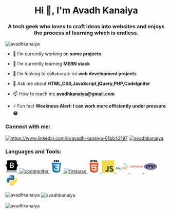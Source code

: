 <h1 align="center">Hi 👋, I'm Avadh Kanaiya</h1>
<h3 align="center">A tech geek who loves to craft ideas into websites and enjoys the process of learning which is endless.</h3>

<p align="left"> <img src="https://komarev.com/ghpvc/?username=avadhkanaiya&label=Profile%20views&color=0e75b6&style=flat" alt="avadhkanaiya" /> </p>

- 🔭 I’m currently working on **some projects**

- 🌱 I’m currently learning **MERN stack**

- 👯 I’m looking to collaborate on **web development projects**

- 💬 Ask me about **HTML,CSS,JavaScript,jQuery,PHP,CodeIgniter**

- 📫 How to reach me **avadhkanaiya@gmail.com**

- ⚡ Fun fact **Weakness Alert: I can work more efficiently under pressure😁**

<h3 align="left">Connect with me:</h3>
<p align="left">
<a href="https://www.linkedin.com/in/avadh-kanaiya-61bb42197" target="blank"><img align="center" src="https://raw.githubusercontent.com/rahuldkjain/github-profile-readme-generator/master/src/images/icons/Social/linked-in-alt.svg" alt="https://www.linkedin.com/in/avadh-kanaiya-61bb42197" height="30" width="40" /></a>
<a href="https://instagram.com/avadhkanaiya" target="blank"><img align="center" src="https://raw.githubusercontent.com/rahuldkjain/github-profile-readme-generator/master/src/images/icons/Social/instagram.svg" alt="avadhkanaiya" height="30" width="40" /></a>
</p>

<h3 align="left">Languages and Tools:</h3>
<p align="left"> <a href="https://getbootstrap.com" target="_blank" rel="noreferrer"> <img src="https://raw.githubusercontent.com/devicons/devicon/master/icons/bootstrap/bootstrap-plain-wordmark.svg" alt="bootstrap" width="40" height="40"/> </a> <a href="https://codeigniter.com" target="_blank" rel="noreferrer"> <img src="https://cdn.worldvectorlogo.com/logos/codeigniter.svg" alt="codeigniter" width="40" height="40"/> </a> <a href="https://www.w3schools.com/css/" target="_blank" rel="noreferrer"> <img src="https://raw.githubusercontent.com/devicons/devicon/master/icons/css3/css3-original-wordmark.svg" alt="css3" width="40" height="40"/> </a> <a href="https://firebase.google.com/" target="_blank" rel="noreferrer"> <img src="https://www.vectorlogo.zone/logos/firebase/firebase-icon.svg" alt="firebase" width="40" height="40"/> </a> <a href="https://www.w3.org/html/" target="_blank" rel="noreferrer"> <img src="https://raw.githubusercontent.com/devicons/devicon/master/icons/html5/html5-original-wordmark.svg" alt="html5" width="40" height="40"/> </a> <a href="https://developer.mozilla.org/en-US/docs/Web/JavaScript" target="_blank" rel="noreferrer"> <img src="https://raw.githubusercontent.com/devicons/devicon/master/icons/javascript/javascript-original.svg" alt="javascript" width="40" height="40"/> </a> <a href="https://www.mysql.com/" target="_blank" rel="noreferrer"> <img src="https://raw.githubusercontent.com/devicons/devicon/master/icons/mysql/mysql-original-wordmark.svg" alt="mysql" width="40" height="40"/> </a> <a href="https://www.oracle.com/" target="_blank" rel="noreferrer"> <img src="https://raw.githubusercontent.com/devicons/devicon/master/icons/oracle/oracle-original.svg" alt="oracle" width="40" height="40"/> </a> <a href="https://www.php.net" target="_blank" rel="noreferrer"> <img src="https://raw.githubusercontent.com/devicons/devicon/master/icons/php/php-original.svg" alt="php" width="40" height="40"/> </a> <a href="https://www.python.org" target="_blank" rel="noreferrer"> <img src="https://raw.githubusercontent.com/devicons/devicon/master/icons/python/python-original.svg" alt="python" width="40" height="40"/> </a> </p>

<p><img align="left" src="https://github-readme-stats.vercel.app/api/top-langs?username=avadhkanaiya&show_icons=true&locale=en&layout=compact" alt="avadhkanaiya" /></p>

<p>&nbsp;<img align="center" src="https://github-readme-stats.vercel.app/api?username=avadhkanaiya&show_icons=true&text_color=ffffff&locale=en" alt="avadhkanaiya" /></p>

<p><img align="center" src="https://github-readme-streak-stats.herokuapp.com/?user=avadhkanaiya&" alt="avadhkanaiya" /></p>
